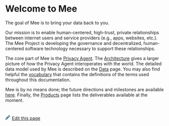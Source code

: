 # Welcome to Mee

The goal of Mee is to bring your data back to you. 

Our mission is to enable human-centered, high-trust, private relationships between internet users and service providers (e.g., apps, websites, etc.). The Mee Project is developing the governance and decentralized, human-centered software technology necessary to support these relationships.

The core part of Mee is the [Privacy Agent](Privacy_agent.md). The [Architecture](Architecture.md) gives a larger picture of how the Privacy Agent interoperates with the world. The detailed data model used by Mee is described on the [Data](Data.md) page. You may also find helpful the [vocabulary](Concepts.md) that contains the definitions of the terms used throughout this documentation.

Mee is by no means done; the future directions and milestones are available [here](Roadmap.md). Finally, the [Products](Products.md) page lists the deliverables available at the moment.

#
[<p><img src="images/edit.svg" style="width: 15px;margin-right: 6px;text-color: #4F868E;" alt="Edit Page" />Edit this page</p>](https://github.com/MeeProject/docs/edit/develop/src/Welcome.md)
